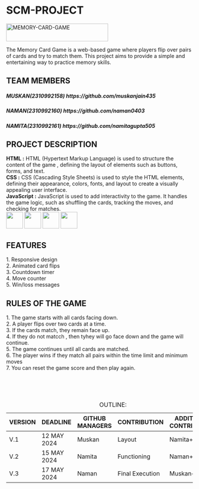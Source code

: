 # SCM-PROJECT
<img src="https://img.shields.io/badge/MEMORY%20CARD%20GAME-pink?style=flat-square" alt="MEMORY-CARD-GAME" width="275" height="48" />

The Memory Card Game is a web-based game where players flip over pairs of cards and try to match them. This project aims to provide a simple and entertaining way to practice memory skills.

<h2> TEAM MEMBERS</h2>
 <p><h5>MUSKAN(2310992158)  https://github.com/muskanjain435</h5>
 <h5>NAMAN(2310992160)   https://github.com/naman0403</h5>
 <h5>NAMITA(2310992161)  https://github.com/namitagupta505</h5></p>

<h2>PROJECT DESCRIPTION</h2>
<b>HTML :</b> HTML (Hypertext Markup Language) is used to structure the content of the game , defining the layout of elements such as buttons, forms, and text.<br>
<b>CSS :</b> CSS (Cascading Style Sheets) is used to style the HTML elements, defining their appearance, colors, fonts, and layout to create a visually appealing user interface.<br>
<b>JavaScript :</b> JavaScript is used to add interactivity to the game. It handles the game logic, such as shuffling the cards, tracking the moves, and checking for matches. <br>
<div>
<div class="inline-block">
<img src="https://upload.wikimedia.org/wikipedia/commons/6/61/HTML5_logo_and_wordmark.svg" width="45" height="45"/>
<img src="https://billing.flourisense.in/wp-content/uploads/2022/11/css3.png" width="45" height="45"/>
<img src="https://encrypted-tbn0.gstatic.com/images?q=tbn:ANd9GcS59m3YRaOrM0AN8pdjaAVxR1SEpPaHBVWa1w&usqp=CAU" width="45" height="45"/>
<img src="https://upload.wikimedia.org/wikipedia/commons/thumb/0/0a/Python.svg/1200px-Python.svg.png" width="45" height="45"/>
</div>

<h2>FEATURES</h2>
<p>
1. Responsive design <br>
2. Animated card flips<br>
3. Countdown timer<br>
4. Move counter<br>
5. Win/loss messages</p>


<h2>RULES OF THE GAME</h2>
<p>
1. The game starts with all cards facing down.<br>
2. A player flips over two cards at a time.<br>
3. If the cards match, they remain face up.<br>
4. If they do not matcch , then tyhey will go face down and the game will continue.<br>
5. The game continues until all cards are matched.<br>
6. The player wins if they match all pairs within the time limit and minimum moves<br>
7. You can reset the game score and then play again.</p>

  
<br><br><br>

<table>
    <caption>OUTLINE:</caption>
    <thead>
        <tr>
            <th>VERSION</th>
            <th>DEADLINE</th>
            <th>GITHUB MANAGERS</th>
            <th>CONTRIBUTION</th>
            <th>ADDITIONAL CONTRIBUTORS</th>
        </tr>
    </thead>
    <tbody>
        <tr>
            <td>V.1</td>
            <td>12 MAY 2024</td>
            <td>Muskan</td>
            <td>Layout</td>
            <td>Namita+Naman</td>
        </tr>
        <tr>
            <td>V.2</td>
            <td>15 MAY 2024</td>
            <td>Namita</td>
            <td>Functioning</td>
            <td>Naman+Muskan</td>
        </tr>
        <tr>
            <td>V.3</td>
            <td>17 MAY 2024</td>
            <td>Naman</td>
            <td>Final Execution</td>
            <td>Muskan+Namita</td>
        </tr>
    </tbody>
</table>
